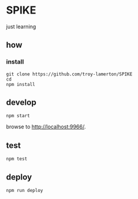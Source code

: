 
# SPIKE

just learning

## how

### install

```
git clone https://github.com/troy-lamerton/SPIKE
cd 
npm install
```

## develop

```
npm start
```

browse to <http://localhost:9966/>.

## test

```
npm test
```

## deploy

```
npm run deploy
```
